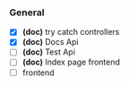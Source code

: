 ### General
- [X] __(doc)__ try catch controllers
- [X] __(doc)__ Docs Api
- [ ] __(doc)__ Test Api
- [ ] __(doc)__ Index page frontend
- [ ] frontend